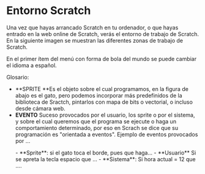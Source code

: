
# Entorno Scratch

Una vez que hayas arrancado Scratch en tu ordenador, o que hayas entrado en la web online de Scratch, verás el entorno de trabajo de Scratch. En la siguiente imagen se muestran las diferentes zonas de trabajo de Scratch.

En el primer ítem del menú con forma de bola del mundo se puede cambiar el idioma a español.

Glosario:

- **SPRITE **Es el objeto sobre el cual programamos, en la figura de abajo es el gato, pero podemos incorporar más predefinidos de la biblioteca de Sractch, pintarlos con mapa de bits o vectorial, o incluso desde cámara web.
- **EVENTO** Suceso provocados por el usuario, los sprite o por el sistema, y sobre el cual queremos que el programa se ejecute o haga un comportamiento determinado, por eso en Scrach se dice que su programación es "orientada a eventos". Ejemplo de eventos provocados por ...
<ul>
- **Sprite**: si el gato toca el borde, pues que haga...
- **Usuario** Si se apreta la tecla espacio que ...
- **Sistema**: Si hora actual = 12 que ....

